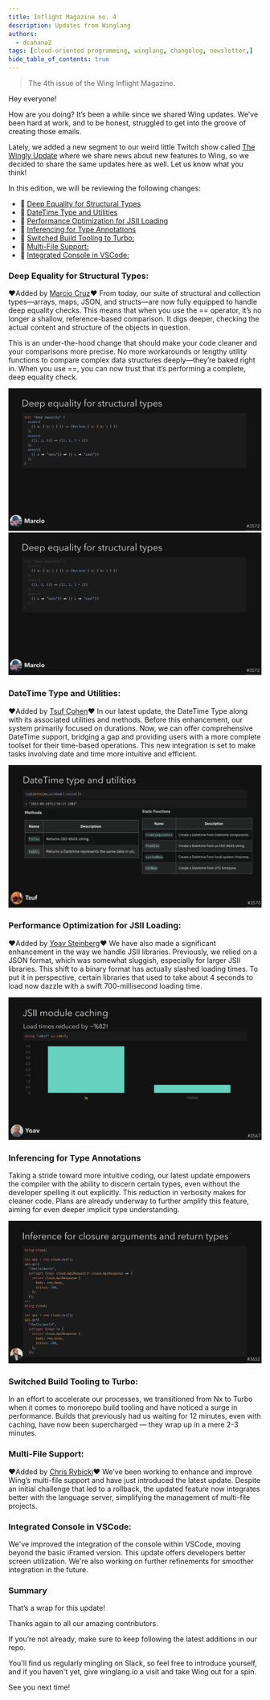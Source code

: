 ```yaml
---
title: Inflight Magazine no. 4
description: Updates from Winglang
authors: 
  - dcahana2
tags: [cloud-oriented programming, winglang, changelog, newsletter,]
hide_table_of_contents: true
---
```

> The 4th issue of the Wing Inflight Magazine.
> <!--truncate-->

Hey everyone!

How are you doing? It’s been a while since we shared Wing updates. We’ve been hard at work, and to be honest, struggled to get into the groove of creating those emails.

Lately, we added a new segment to our weird little Twitch show called [The Wingly Update](https://www.youtube.com/playlist?list=PL-P8v-FRassZBWsNoSafL_ReO0JO0xJVm) where we share news about new features to Wing, so we decided to share the same updates here as well. Let us know what you think!


In this edition, we will be reviewing the following changes:

- 🚀 [Deep Equality for Structural Types](#deep-equality-for-structural-types)
- 🚀 [DateTime Type and Utilities](#datetime-type-and-utilities)
- 🚀 [Performance Optimization for JSII Loading](#performance-optimization-for-jsii-loading)
- 🚀 [Inferencing for Type Annotations](#inferencing-for-type-annotations)
- 🚀 [Switched Build Tooling to Turbo:](#switched-build-tooling-to-turbo)
- 🚀 [Multi-File Support:](#multi-file-support)
- 🚀 [Integrated Console in VSCode:](#integrated-console-in-vscode)


### Deep Equality for Structural Types:
❤️Added by [Marcio Cruz](https://github.com/marciocadev)❤️
From today, our suite of structural and collection types—arrays, maps, JSON, and structs—are now fully equipped to handle deep equality checks. This means that when you use the == operator, it’s no longer a shallow, reference-based comparison. It digs deeper, checking the actual content and structure of the objects in question.

This is an under-the-hood change that should make your code cleaner and your comparisons more precise. No more workarounds or lengthy utility functions to compare complex data structures deeply—they’re baked right in. When you use ==, you can now trust that it’s performing a complete, deep equality check.


![deep_equality1](./assets/deep_equality1.png)
![deep_equality2](./assets/deep_equality2.png)


### DateTime Type and Utilities:
❤️Added by [Tsuf Cohen](https://github.com/tsuf239)❤️
In our latest update, the DateTime Type along with its associated utilities and methods. Before this enhancement, our system primarily focused on durations. Now, we can offer comprehensive DateTime support, bridging a gap and providing users with a more complete toolset for their time-based operations. This new integration is set to make tasks involving date and time more intuitive and efficient.

![datetime-type](./assets/Datetime_type.png)

### Performance Optimization for JSII Loading: 
❤️Added by [Yoav Steinberg](https://github.com/yoav-steinberg)❤️ 
We have also made a significant enhancement in the way we handle JSII libraries. Previously, we relied on a JSON format, which was somewhat sluggish, especially for larger JSII libraries. This shift to a binary format has actually slashed loading times. To put it in perspective, certain libraries that used to take about 4 seconds to load now dazzle with a swift 700-millisecond loading time.

![JSII-module](./assets/JSII_module.png)

### Inferencing for Type Annotations

Taking a stride toward more intuitive coding, our latest update empowers the compiler with the ability to discern certain types, even without the developer spelling it out explicitly. This reduction in verbosity makes for cleaner code. Plans are already underway to further amplify this feature, aiming for even deeper implicit type understanding.

![inference-closure-arguments](./assets/Inference_closure_arguments.png)


### Switched Build Tooling to Turbo: 

In an effort to accelerate our processes, we transitioned from Nx to Turbo when it comes to monorepo build tooling and have noticed a surge in performance. Builds that previously had us waiting for 12 minutes, even with caching, have now been supercharged — they wrap up in a mere 2-3 minutes.



### Multi-File Support: 
❤️Added by [Chris Rybicki](https://github.com/Chriscbr)❤️
We’ve been working to enhance and improve Wing’s multi-file support and have just introduced the latest update. Despite an initial challenge that led to a rollback, the updated feature now integrates better with the language server, simplifying the management of multi-file projects.



### Integrated Console in VSCode: 

We've improved the integration of the console within VSCode, moving beyond the basic iFramed version. This update offers developers better screen utilization. We're also working on further refinements for smoother integration in the future.


### Summary
That’s a wrap for this update!

Thanks again to all our amazing contributors.

If you’re not already, make sure to keep following the latest additions in our repo.

You'll find us regularly mingling on Slack, so feel free to introduce yourself, and if you haven't yet, give winglang.io a visit and take Wing out for a spin.

See you next time!


